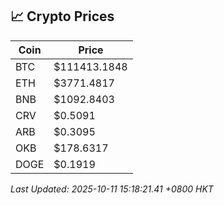 ## 📈 Crypto Prices

| Coin | Price |
| ---- | ----- |
| BTC | $111413.1848 |
| ETH | $3771.4817 |
| BNB | $1092.8403 |
| CRV | $0.5091 |
| ARB | $0.3095 |
| OKB | $178.6317 |
| DOGE | $0.1919 |

_Last Updated: 2025-10-11 15:18:21.41 +0800 HKT_